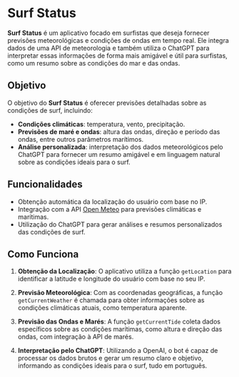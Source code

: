 # Surf Status

**Surf Status** é um aplicativo focado em surfistas que deseja fornecer previsões meteorológicas e condições de ondas em tempo real. Ele integra dados de uma API de meteorologia e também utiliza o ChatGPT para interpretar essas informações de forma mais amigável e útil para surfistas, como um resumo sobre as condições do mar e das ondas.

## Objetivo

O objetivo do **Surf Status** é oferecer previsões detalhadas sobre as condições de surf, incluindo:
- **Condições climáticas**: temperatura, vento, precipitação.
- **Previsões de maré e ondas**: altura das ondas, direção e período das ondas, entre outros parâmetros marítimos.
- **Análise personalizada**: interpretação dos dados meteorológicos pelo ChatGPT para fornecer um resumo amigável e em linguagem natural sobre as condições ideais para o surf.

## Funcionalidades

- Obtenção automática da localização do usuário com base no IP.
- Integração com a API [Open Meteo](https://open-meteo.com/) para previsões climáticas e marítimas.
- Utilização do ChatGPT para gerar análises e resumos personalizados das condições de surf.
  
## Como Funciona

1. **Obtenção da Localização**: O aplicativo utiliza a função `getLocation` para identificar a latitude e longitude do usuário com base no seu IP.
  
2. **Previsão Meteorológica**: Com as coordenadas geográficas, a função `getCurrentWeather` é chamada para obter informações sobre as condições climáticas atuais, como temperatura aparente.

3. **Previsão das Ondas e Marés**: A função `getCurrentTide` coleta dados específicos sobre as condições marítimas, como altura e direção das ondas, com integração à API de marés.

4. **Interpretação pelo ChatGPT**: Utilizando a OpenAI, o bot é capaz de processar os dados brutos e gerar um resumo claro e objetivo, informando as condições ideais para o surf, tudo em português.
